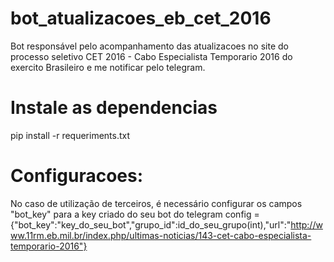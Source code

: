 # bot_atualizacoes_eb_cet_2016
Bot responsável pelo acompanhamento das atualizacoes no site do processo seletivo CET 2016 - Cabo Especialista Temporario 2016 do exercito Brasileiro e me notificar pelo telegram.


# Instale as dependencias
pip install -r requeriments.txt

# Configuracoes:

No caso de utilização de terceiros, é necessário configurar os campos "bot_key" para a key criado do seu bot do telegram
config = {"bot_key":"key_do_seu_bot","grupo_id":id_do_seu_grupo(int),"url":"http://www.11rm.eb.mil.br/index.php/ultimas-noticias/143-cet-cabo-especialista-temporario-2016"}
